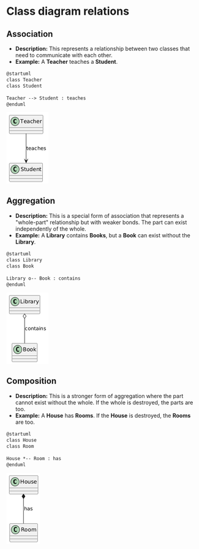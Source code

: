 # Class diagram relations

## Association

- **Description:** This represents a relationship between two classes that need to communicate with each other.
- **Example:** A **Teacher** teaches a **Student**.

```plantuml
@startuml
class Teacher
class Student

Teacher --> Student : teaches
@enduml
```

![](./relation/association.png)

## Aggregation

- **Description:** This is a special form of association that represents a "whole-part" relationship but with weaker bonds. The part can exist independently of the whole.
- **Example:** A **Library** contains **Books**, but a **Book** can exist without the **Library**.

```plantuml
@startuml
class Library
class Book

Library o-- Book : contains
@enduml
```

![](./relation/aggregation.png)

## Composition

- **Description:** This is a stronger form of aggregation where the part cannot exist without the whole. If the whole is destroyed, the parts are too.
- **Example:** A **House** has **Rooms**. If the **House** is destroyed, the **Rooms** are too.

```plantuml
@startuml
class House
class Room

House *-- Room : has
@enduml
```

![](./relation/composition.png)